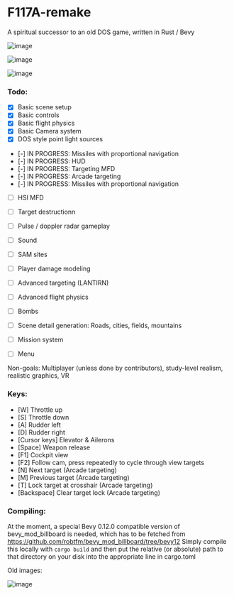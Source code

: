 # F117A-remake
 A spiritual successor to an old DOS game, written in Rust / Bevy

![image](https://github.com/dividebysandwich/F117A-remake/assets/23048489/5f71d059-25f8-4a62-8f81-a4f6d1b91ffa)

![image](https://github.com/dividebysandwich/F117A-remake/assets/23048489/603ae486-8727-4d48-8e6e-066c4a736f89)

![image](https://i.imgur.com/8nikN4e.gif)


### Todo:

- [X] Basic scene setup
- [X] Basic controls
- [X] Basic flight physics
- [X] Basic Camera system
- [X] DOS style point light sources
- [-] IN PROGRESS: Missiles with proportional navigation
- [-] IN PROGRESS: HUD
- [-] IN PROGRESS: Targeting MFD
- [-] IN PROGRESS: Arcade targeting
- [-] IN PROGRESS: Missiles with proportional navigation
- [ ] HSI MFD
- [ ] Target destructionn
- [ ] Pulse / doppler radar gameplay
- [ ] Sound
- [ ] SAM sites
- [ ] Player damage modeling
- [ ] Advanced targeting (LANTIRN)
- [ ] Advanced flight physics
- [ ] Bombs
- [ ] Scene detail generation: Roads, cities, fields, mountains
- [ ] Mission system
- [ ] Menu


Non-goals:
Multiplayer (unless done by contributors), study-level realism, realistic graphics, VR

### Keys:

- [W] Throttle up
- [S] Throttle down
- [A] Rudder left
- [D] Rudder right
- [Cursor keys] Elevator & Ailerons
- [Space] Weapon release
- [F1] Cockpit view
- [F2] Follow cam, press repeatedly to cycle through view targets
- [N] Next target (Arcade targeting)
- [M] Previous target (Arcade targeting)
- [T] Lock target at crosshair (Arcade targeting)
- [Backspace] Clear target lock (Arcade targeting)

### Compiling:

At the moment, a special Bevy 0.12.0 compatible version of bevy_mod_billboard is needed, which has to be fetched from https://github.com/robtfm/bevy_mod_billboard/tree/bevy12
Simply compile this locally with ```cargo build``` and then put the relative (or absolute) path to that directory on your disk into the appropriate line in cargo.toml


Old images:

![image](https://github.com/dividebysandwich/F117A-remake/assets/23048489/225bec29-d680-49af-a29c-38eb084c2901)
